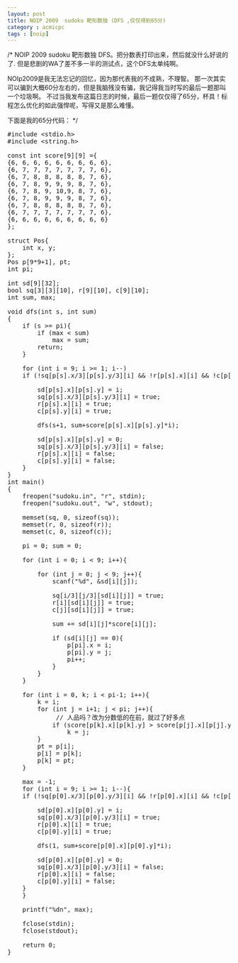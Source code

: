 ```yaml
---
layout: post
title: NOIP 2009  sudoku 靶形数独 (DFS ,仅仅得到65分)
category : acmicpc
tags : [noip]
---
```


/* NOIP 2009 sudoku 靶形数独
DFS。把分数表打印出来，然后就没什么好说的了.
但是悲剧的WA了差不多一半的测试点，这个DFS太单纯啊。

NOIp2009是我无法忘记的回忆，因为那代表我的不成熟，不理智。
那一次其实可以骗到大概60分左右的，但是我脑残没有骗，我记得我当时写的最后一题那叫一个垃圾啊。
不过当我发布这篇日志的时候，最后一题仅仅得了65分，杯具！标程怎么优化的如此强悍呢，写得又是那么难懂。

下面是我的65分代码：<!--more-->
*/
<pre>#include &lt;stdio.h&gt;
#include &lt;string.h&gt;

const int score[9][9] ={
{6, 6, 6, 6, 6, 6, 6, 6, 6},
{6, 7, 7, 7, 7, 7, 7, 7, 6},
{6, 7, 8, 8, 8, 8, 8, 7, 6},
{6, 7, 8, 9, 9, 9, 8, 7, 6},
{6, 7, 8, 9, 10,9, 8, 7, 6},
{6, 7, 8, 9, 9, 9, 8, 7, 6},
{6, 7, 8, 8, 8, 8, 8, 7, 6},
{6, 7, 7, 7, 7, 7, 7, 7, 6},
{6, 6, 6, 6, 6, 6, 6, 6, 6}
};

struct Pos{
    int x, y;
};
Pos p[9*9+1], pt;
int pi;

int sd[9][32];
bool sq[3][3][10], r[9][10], c[9][10];
int sum, max;

void dfs(int s, int sum)
{
    if (s &gt;= pi){
        if (max &lt; sum)
            max = sum;
        return;
    }

    for (int i = 9; i &gt;= 1; i--)
    if (!sq[p[s].x/3][p[s].y/3][i] &amp;&amp; !r[p[s].x][i] &amp;&amp; !c[p[s].y][i]){

        sd[p[s].x][p[s].y] = i;
        sq[p[s].x/3][p[s].y/3][i] = true;
        r[p[s].x][i] = true;
        c[p[s].y][i] = true;

        dfs(s+1, sum+score[p[s].x][p[s].y]*i);

        sd[p[s].x][p[s].y] = 0;
        sq[p[s].x/3][p[s].y/3][i] = false;
        r[p[s].x][i] = false;
        c[p[s].y][i] = false;
    }
}
int main()
{
    freopen("sudoku.in", "r", stdin);
    freopen("sudoku.out", "w", stdout);

    memset(sq, 0, sizeof(sq));
    memset(r, 0, sizeof(r));
    memset(c, 0, sizeof(c));

    pi = 0; sum = 0;

    for (int i = 0; i &lt; 9; i++){

        for (int j = 0; j &lt; 9; j++){
            scanf("%d", &amp;sd[i][j]);

            sq[i/3][j/3][sd[i][j]] = true;
            r[i][sd[i][j]] = true;
            c[j][sd[i][j]] = true;

            sum += sd[i][j]*score[i][j];

            if (sd[i][j] == 0){
                p[pi].x = i;
                p[pi].y = j;
                pi++;
            }
        }
    }

    for (int i = 0, k; i &lt; pi-1; i++){
        k = i;
        for (int j = i+1; j &lt; pi; j++){
             // 人品吗？改为分数低的在前，就过了好多点
            if (score[p[k].x][p[k].y] &gt; score[p[j].x][p[j].y])
                k = j;
        }
        pt = p[i];
        p[i] = p[k];
        p[k] = pt;
    }

    max = -1;
    for (int i = 9; i &gt;= 1; i--){
    if (!sq[p[0].x/3][p[0].y/3][i] &amp;&amp; !r[p[0].x][i] &amp;&amp; !c[p[0].y][i]){

        sd[p[0].x][p[0].y] = i;
        sq[p[0].x/3][p[0].y/3][i] = true;
        r[p[0].x][i] = true;
        c[p[0].y][i] = true;

        dfs(1, sum+score[p[0].x][p[0].y]*i);

        sd[p[0].x][p[0].y] = 0;
        sq[p[0].x/3][p[0].y/3][i] = false;
        r[p[0].x][i] = false;
        c[p[0].y][i] = false;
    }
    }

    printf("%dn", max);

    fclose(stdin);
    fclose(stdout);

    return 0;
}</pre>
